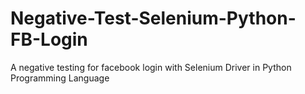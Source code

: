 # Negative-Test-Selenium-Python-FB-Login
A negative testing for facebook login with Selenium Driver in Python Programming Language

